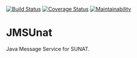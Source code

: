 [![Build Status](https://travis-ci.org/carlosthe19916/jmsunat.svg?branch=master)](https://travis-ci.org/carlosthe19916/jmsunat)
[![Coverage Status](https://coveralls.io/repos/github/carlosthe19916/jmsunat/badge.svg?branch=master)](https://coveralls.io/github/carlosthe19916/jmsunat?branch=master)
[![Maintainability](https://sonarcloud.io/api/project_badges/measure?project=jmsunat&metric=alert_status)](https://sonarcloud.io/dashboard?id=jmsunat)

# JMSUnat
Java Message Service for SUNAT.